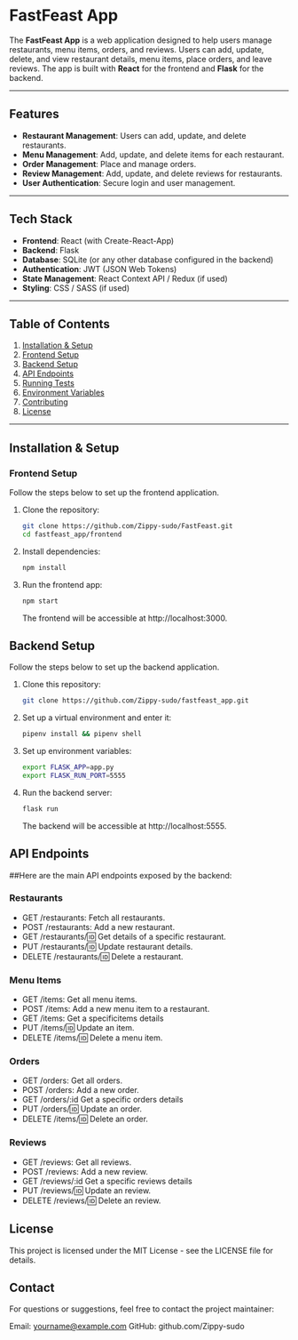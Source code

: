 # FastFeast App

The **FastFeast App** is a web application designed to help users manage restaurants, menu items, orders, and reviews. Users can add, update, delete, and view restaurant details, menu items, place orders, and leave reviews. The app is built with **React** for the frontend and **Flask** for the backend.

---

## Features

- **Restaurant Management**: Users can add, update, and delete restaurants.
- **Menu Management**: Add, update, and delete items for each restaurant.
- **Order Management**: Place and manage orders.
- **Review Management**: Add, update, and delete reviews for restaurants.
- **User Authentication**: Secure login and user management.

---

## Tech Stack

- **Frontend**: React (with Create-React-App)
- **Backend**: Flask
- **Database**: SQLite (or any other database configured in the backend)
- **Authentication**: JWT (JSON Web Tokens)
- **State Management**: React Context API / Redux (if used)
- **Styling**: CSS / SASS (if used)

---

## Table of Contents

1. [Installation & Setup](#installation-setup)
2. [Frontend Setup](#frontend-setup)
3. [Backend Setup](#backend-setup)
4. [API Endpoints](#api-endpoints)
5. [Running Tests](#running-tests)
6. [Environment Variables](#environment-variables)
7. [Contributing](#contributing)
8. [License](#license)

---

## Installation & Setup

### Frontend Setup

Follow the steps below to set up the frontend application.

1. Clone the repository:

   ```bash
   git clone https://github.com/Zippy-sudo/FastFeast.git
   cd fastfeast_app/frontend
   ```

2. Install dependencies:

    ```bash
    npm install
    ```

3. Run the frontend app:

    ```bash
    npm start
    ```

    The frontend will be accessible at http://localhost:3000.

## Backend Setup

Follow the steps below to set up the backend application.

1. Clone this repository:

    ```bash
    git clone https://github.com/Zippy-sudo/fastfeast_app.git
    ```

2. Set up a virtual environment and enter it:

    ```bash
    pipenv install && pipenv shell
    ```

4. Set up environment variables:

     ```bash
     export FLASK_APP=app.py
     export FLASK_RUN_PORT=5555
     ```

5. Run the backend server:
    
    ```bash
    flask run
    ```

    The backend will be accessible at http://localhost:5555.

## API Endpoints

##Here are the main API endpoints exposed by the backend:
    
### Restaurants

- GET /restaurants: Fetch all restaurants.
- POST /restaurants: Add a new restaurant.
- GET /restaurants/:id: Get details of a specific restaurant.
- PUT /restaurants/:id: Update restaurant details.
- DELETE /restaurants/:id: Delete a restaurant.

### Menu Items

- GET /items: Get all menu items.
- POST /items: Add a new menu item to a restaurant.
- GET /items: Get a specificitems details
- PUT /items/:id: Update an item.
- DELETE /items/:id: Delete a menu item.

### Orders

- GET /orders: Get all orders.
- POST /orders: Add a new order.
- GET /orders/:id Get a specific orders details
- PUT /orders/:id: Update an order.
- DELETE /items/:id: Delete an order.

### Reviews

- GET /reviews: Get all reviews.
- POST /reviews: Add a new review.
- GET /reviews/:id Get a specific reviews details
- PUT /reviews/:id: Update an review.
- DELETE /reviews/:id: Delete an review.

## License

This project is licensed under the MIT License - see the LICENSE file for details.

## Contact

For questions or suggestions, feel free to contact the project maintainer:

Email: yourname@example.com
GitHub: github.com/Zippy-sudo